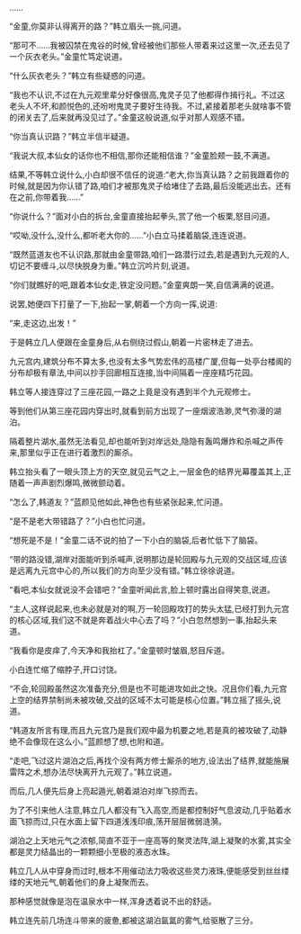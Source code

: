 
……

“金童,你莫非认得离开的路？”韩立眉头一挑,问道。

“那可不……我被囚禁在鬼谷的时候,曾经被他们那些人带着来过这里一次,还去见了一个灰衣老头。”金童忙笃定说道。

“什么灰衣老头？”韩立有些疑惑的问道。

“我也不认识,不过在九元观里辈分好像很高,鬼灵子见了他都得作揖行礼。不过这老头人不坏,和颜悦色的,还吩咐鬼灵子要好生待我。不过,紧接着那老头就啥事不管的闭关去了,后来就再没见过了。”金童这般说道,似乎对那人观感不错。

“你当真认识路？”韩立半信半疑道。

“我说大叔,本仙女的话你也不相信,那你还能相信谁？”金童脸颊一鼓,不满道。

结果,不等韩立说什么,小白却很不信任的说道:“老大,你当真认路？之前我跟着你的时候,就是因为你认错了路,咱们才被那鬼灵子给堵住了去路,最后没能逃出去。还有在之前,你带着我……”

“你说什么？”面对小白的拆台,金童直接抬起拳头,赏了他一个板栗,怒目问道。

“哎呦,没什么,没什么,都听老大你的……”小白立马揉着脑袋,连连说道。

“既然蓝道友也不认识路,那就由金童带路,咱们一路潜行过去,若是遇到九元观的人,切记不要缠斗,以尽快脱身为重。”韩立沉吟片刻,说道。

“你们就瞧好的吧,跟着本仙女走,铁定没问题。”金童爽朗一笑,自信满满的说道。

说罢,她便四下打量了一下,抬起一掌,朝着一个方向一挥,说道:

“来,走这边,出发！”

于是韩立几人便跟在金童身后,从右侧绕过假山,朝着一片密林走了进去。

九元宫内,建筑分布不算太多,也没有太多气势宏伟的高楼广厦,但每一处亭台楼阁的分布却极有章法,中间以抄手回廊相互连接,当中间隔着一座座精巧花园。

韩立等人接连穿过了三座花园,一路之上竟是没有遇到半个九元观修士。

等到他们从第三座花园内穿出时,就看到前方出现了一座烟波浩渺,灵气弥漫的湖泊。

隔着整片湖水,虽然无法看见,却也能听到对岸远处,隐隐有轰鸣爆炸和杀喊之声传来,那里似乎正在进行着激烈的厮杀。

韩立抬头看了一眼头顶上方的天空,就见云气之上,一层金色的结界光幕覆盖其上,正随着一声声剧烈爆鸣,微微颤动着。

“怎么了,韩道友？”蓝颜见他如此,神色也有些紧张起来,忙问道。

“是不是老大带错路了？”小白也忙问道。

“想死是不是！”金童二话不说的拍了一下小白的脑袋,后者忙低下了脑袋。

“带的路没错,湖岸对面能听到杀喊声,说明那边是轮回殿与九元观的交战区域,应该是远离九元宫中心的,所以我们的方向至少没有错。”韩立徐徐说道。

“看吧,本仙女就说没不会错吧？”金童听闻此言,脸上顿时露出自得笑意,说道。

“主人,这样说起来,也未必就是对的啊,万一轮回殿攻打的势头太猛,已经打到九元宫的核心区域,我们这不就是奔着战火中心去了吗？”小白忽然想到一事,抬起头来道。

“我看你是皮痒了,今天净和我抬杠了。”金童顿时皱眉,怒目斥道。

小白连忙缩了缩脖子,开口讨饶。

“不会,轮回殿虽然这次准备充分,但是也不可能进攻如此之快。况且你们看,九元宫上空的结界禁制尚未被攻破,交战的区域不太可能是核心位置。”韩立摇了摇头,说道。

“韩道友所言有理,而且九元宫乃是我们观中最为机要之地,若是真的被攻破了,动静绝不会像现在这么小。”蓝颜想了想,也附和道。

“走吧,飞过这片湖泊之后,再找个没有两方修士厮杀的地方,设法出了结界,就能施展雷阵之术,想办法尽快离开九元观了。”韩立说道。

而后,几人便先后身上亮起遁光,朝着湖泊对岸飞掠而去。

为了不引来他人注意,韩立几人都没有飞入高空,而是都控制好气息波动,几乎贴着水面飞掠而过,只在水面上留下四道浅浅印痕,荡开层层微弱涟漪。

湖泊之上天地元气之浓郁,简直不亚于一座高等的聚灵法阵,湖上凝聚的水雾,其实全都是灵力结晶出的一颗颗细小至极的液态水珠。

韩立几人从中穿身而过时,根本不用催动法力吸收这些灵力液珠,便能感受到丝丝缕缕的天地元气,朝着他们的身上凝聚而去。

那种感觉就像是泡在温泉水中一样,浑身透着说不出的舒适。

韩立连先前几场连斗带来的疲惫,都被这湖泊氤氲的雾气,给驱散了三分。
